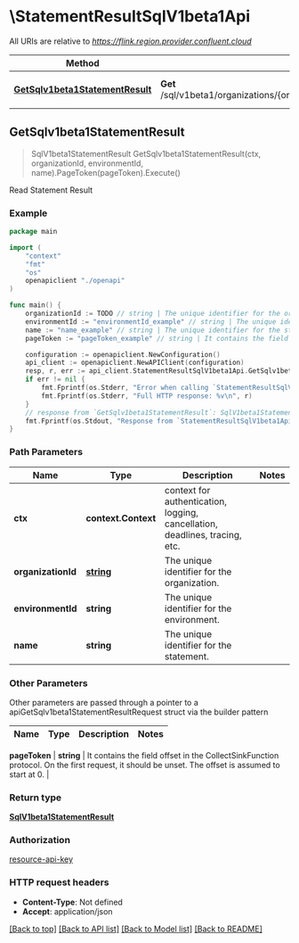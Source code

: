 # \StatementResultSqlV1beta1Api

All URIs are relative to *https://flink.region.provider.confluent.cloud*

Method | HTTP request | Description
------------- | ------------- | -------------
[**GetSqlv1beta1StatementResult**](StatementResultSqlV1beta1Api.md#GetSqlv1beta1StatementResult) | **Get** /sql/v1beta1/organizations/{organization_id}/environments/{environment_id}/statements/{name}/results | Read Statement Result



## GetSqlv1beta1StatementResult

> SqlV1beta1StatementResult GetSqlv1beta1StatementResult(ctx, organizationId, environmentId, name).PageToken(pageToken).Execute()

Read Statement Result



### Example

```go
package main

import (
    "context"
    "fmt"
    "os"
    openapiclient "./openapi"
)

func main() {
    organizationId := TODO // string | The unique identifier for the organization.
    environmentId := "environmentId_example" // string | The unique identifier for the environment.
    name := "name_example" // string | The unique identifier for the statement.
    pageToken := "pageToken_example" // string | It contains the field offset in the CollectSinkFunction protocol. On the first request, it should be unset. The offset is assumed to start at 0. (optional)

    configuration := openapiclient.NewConfiguration()
    api_client := openapiclient.NewAPIClient(configuration)
    resp, r, err := api_client.StatementResultSqlV1beta1Api.GetSqlv1beta1StatementResult(context.Background(), organizationId, environmentId, name).PageToken(pageToken).Execute()
    if err != nil {
        fmt.Fprintf(os.Stderr, "Error when calling `StatementResultSqlV1beta1Api.GetSqlv1beta1StatementResult``: %v\n", err)
        fmt.Fprintf(os.Stderr, "Full HTTP response: %v\n", r)
    }
    // response from `GetSqlv1beta1StatementResult`: SqlV1beta1StatementResult
    fmt.Fprintf(os.Stdout, "Response from `StatementResultSqlV1beta1Api.GetSqlv1beta1StatementResult`: %v\n", resp)
}
```

### Path Parameters


Name | Type | Description  | Notes
------------- | ------------- | ------------- | -------------
**ctx** | **context.Context** | context for authentication, logging, cancellation, deadlines, tracing, etc.
**organizationId** | [**string**](.md) | The unique identifier for the organization. | 
**environmentId** | **string** | The unique identifier for the environment. | 
**name** | **string** | The unique identifier for the statement. | 

### Other Parameters

Other parameters are passed through a pointer to a apiGetSqlv1beta1StatementResultRequest struct via the builder pattern


Name | Type | Description  | Notes
------------- | ------------- | ------------- | -------------



 **pageToken** | **string** | It contains the field offset in the CollectSinkFunction protocol. On the first request, it should be unset. The offset is assumed to start at 0. | 

### Return type

[**SqlV1beta1StatementResult**](sql.v1beta1.StatementResult.md)

### Authorization

[resource-api-key](../README.md#resource-api-key)

### HTTP request headers

- **Content-Type**: Not defined
- **Accept**: application/json

[[Back to top]](#) [[Back to API list]](../README.md#documentation-for-api-endpoints)
[[Back to Model list]](../README.md#documentation-for-models)
[[Back to README]](../README.md)

